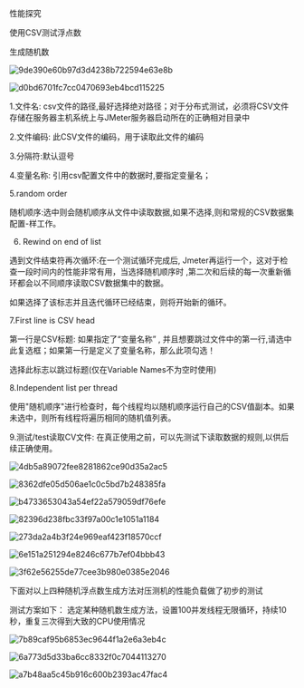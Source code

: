 性能探究

使用CSV测试浮点数

生成随机数

![9de390e60b97d3d4238b722594e63e8b](https://raw.githubusercontent.com/mitiy001/PicGo/main/blog/202406162154181.jpg)

 

![d0bd6701fc7cc0470693eb4bcd115225](https://raw.githubusercontent.com/mitiy001/PicGo/main/blog/202406162154685.gif)

1.文件名: csv文件的路径,最好选择绝对路径；对于分布式测试，必须将CSV文件存储在服务器主机系统上与JMeter服务器启动所在的正确相对目录中

2.文件编码: 此CSV文件的编码，用于读取此文件的编码

3.分隔符:默认逗号

4.变量名称: 引用csv配置文件中的数据时,要指定变量名；

5.random order

随机顺序:选中则会随机顺序从文件中读取数据,如果不选择,则和常规的CSV数据集配置-样工作。

6. Rewind on end of list

遇到文件结束符再次循环:在一个测试循环完成后, Jmeter再运行一个，这对于检查一段时间内的性能非常有用，当选择随机顺序时 ,第二次和后续的每一次重新循环都会以不同顺序读取CSV数据集中的数据。

如果选择了该标志并且迭代循环已经结束，则将开始新的循环。

7.First line is CSV head

第一行是CSV标题: 如果指定了“变量名称” , 并且想要跳过文件中的第一行,请选中此复选框；如果第一行是定义了变量名称，那么此项勾选！

选择此标志以跳过标题(仅在Variable Names不为空时使用)

8.Independent list per thread

使用"随机顺序"进行检查时，每个线程均以随机顺序运行自己的CSV值副本。如果未选中，则所有线程将遍历相同的随机值列表。

9.测试/test读取CV文件: 在真正使用之前，可以先测试下读取数据的规则,以供后续正确使用。

![4db5a89072fee8281862ce90d35a2ac5](https://raw.githubusercontent.com/mitiy001/PicGo/main/blog/202406162154706.gif)

![8362dfe05d506ae1c0c5bd7b248385fa](https://raw.githubusercontent.com/mitiy001/PicGo/main/blog/202406162154799.gif)

 

![b4733653043a54ef22a579059df76efe](file:///C:/Users/亿之瑞/AppData/Local/Temp/msohtmlclip1/01/clip_image010.gif)

![82396d238fbc33f97a00c1e1051a1184](https://raw.githubusercontent.com/mitiy001/PicGo/main/blog/202406162154145.gif)

![273da2a4b3f24e969eaf423f18570ccf](file:///C:/Users/亿之瑞/AppData/Local/Temp/msohtmlclip1/01/clip_image014.gif)

![6e151a251294e8246c677b7ef04bbb43](https://raw.githubusercontent.com/mitiy001/PicGo/main/blog/202406162154192.gif)

![3f62e56255de77cee3b980e0385e2046](file:///C:/Users/亿之瑞/AppData/Local/Temp/msohtmlclip1/01/clip_image018.gif)

 

下面对以上四种随机浮点数生成方法对压测机的性能负载做了初步的测试

测试方案如下：
 选定某种随机数生成方法，设置100并发线程无限循环，持续10秒，重复三次得到大致的CPU使用情况

![7b89caf95b6853ec9644f1a2e6a3eb4c](https://raw.githubusercontent.com/mitiy001/PicGo/main/blog/202406162154132.gif)

![6a773d5d33ba6cc8332f0c7044113270](https://raw.githubusercontent.com/mitiy001/PicGo/main/blog/202406162155291.gif)

 

![a7b48aa5c45b916c600b2393ac47fac4](https://raw.githubusercontent.com/mitiy001/PicGo/main/blog/202406162155775.gif)